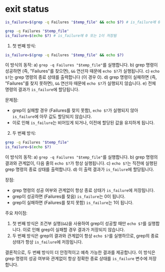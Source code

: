 # exit status

```bash
is_failure=$(grep -q Failures "$temp_file" && echo $?) # is_failure에 0 또는 1이 저장 안 됨

grep -q Failures "$temp_file"
is_failure=$(echo $?) # is_failure에 0 또는 1이 저장됨
```

1. 첫 번째 방식:

```bash
is_failure=$(grep -q Failures "$temp_file" && echo $?)
```

   이 방식의 동작:
   a) `grep -q Failures "$temp_file"`를 실행합니다.
   b) grep 명령이 성공하면 (즉, "Failures"를 찾으면), `&&` 연산자 때문에 `echo $?`가 실행됩니다.
   c) `echo $?`는 grep 명령의 종료 상태를 출력합니다 (이 경우 0).
   d) grep 명령이 실패하면 (즉, "Failures"를 찾지 못하면), `&&` 연산자 때문에 `echo $?`가 실행되지 않습니다.
   e) 전체 명령의 결과가 `is_failure`에 할당됩니다.

   문제점:
- grep이 실패할 경우 (Failures를 찾지 못함), `echo $?`가 실행되지 않아 `is_failure`에 아무 값도 할당되지 않습니다.
- 이로 인해 `is_failure`는 비어있게 되거나, 이전에 할당된 값을 유지하게 됩니다.

2. 두 번째 방식:

```bash
grep -q Failures "$temp_file"
is_failure=$(echo $?)
```

   이 방식의 동작:
   a) `grep -q Failures "$temp_file"`를 실행합니다.
   b) grep 명령의 결과와 관계없이, 다음 줄의 `echo $?`가 항상 실행됩니다.
   c) `echo $?`는 직전에 실행된 grep 명령의 종료 상태를 출력합니다.
   d) 이 출력 결과가 `is_failure`에 할당됩니다.

   장점:
- grep 명령의 성공 여부와 관계없이 항상 종료 상태가 `is_failure`에 저장됩니다.
- grep이 성공하면 (Failures를 찾음) `is_failure`는 0이 됩니다.
- grep이 실패하면 (Failures를 찾지 못함) `is_failure`는 1이 됩니다.

주요 차이점:
1. 첫 번째 방식은 조건부 실행(`&&`)을 사용하여 grep이 성공할 때만 `echo $?`를 실행합니다. 이로 인해 grep이 실패할 경우 결과가 저장되지 않습니다.
2. 두 번째 방식은 grep의 결과와 관계없이 항상 `echo $?`를 실행하므로, grep의 종료 상태가 항상 `is_failure`에 저장됩니다.

결론적으로, 두 번째 방식이 더 안정적이고 예측 가능한 결과를 제공합니다. 이 방식은 grep 명령의 성공 여부와 관계없이 항상 정확한 종료 상태를 `is_failure` 변수에 저장합니다.
